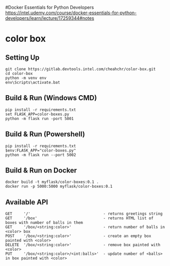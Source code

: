 
#Docker Essentials for Python Developers
https://intel.udemy.com/course/docker-essentials-for-python-developers/learn/lecture/17259344#notes

# color box
## Setting Up
```
git clone https://gitlab.devtools.intel.com/cheahchr/color-box.git
cd color-box
python -m venv env
env\Scripts\activate.bat
```

## Build & Run (Windows CMD)
```
pip install -r requirements.txt
set FLASK_APP=color-boxes.py
python -m flask run -port 5001
```

## Build & Run (Powershell)
```
pip install -r requirements.txt
$env:FLASK_APP="color-boxes.py"
python -m flask run --port 5002
```

## Build & Run on Docker
```
docker build -t myflask/color-boxes:0.1 .  
docker run -p 5000:5000 myflask/color-boxes:0.1
```

## Available API
```
GET     '/'                                - returns greetings string
GET     '/box'                             - returns HTML list of boxes with number of balls in them
GET     '/box/<string:color>'              - return number of balls in <color> box
POST    '/box/<string:color>'              - create an empty box painted with <color>
DELETE  '/box/<string:color>'              - remove box painted with <color>
PUT     '/box/<string:color>/<int:balls>'  - update number of <balls> in box painted with <color>
```